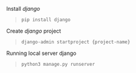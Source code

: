 Install *django*

> ``pip install django``

Create *django* project

> ``django-admin startproject {project-name}``

Running local server django

> ``python3 manage.py runserver`` 

